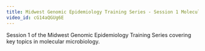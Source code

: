 ```yaml
---
title: Midwest Genomic Epidemiology Training Series - Session 1 Molecular Microbiology
video_id: cG14aQGUg6E
---
```

Session 1 of the Midwest Genomic Epidemiology Training Series covering key topics in molecular microbiology.
